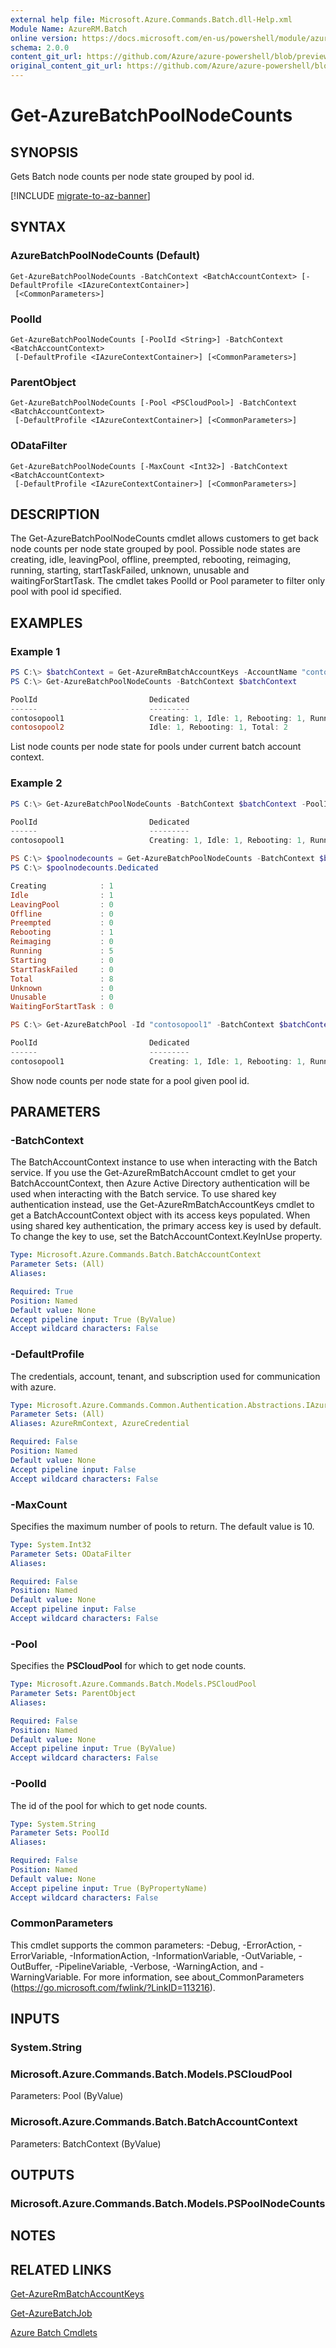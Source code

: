 ```yaml
---
external help file: Microsoft.Azure.Commands.Batch.dll-Help.xml
Module Name: AzureRM.Batch
online version: https://docs.microsoft.com/en-us/powershell/module/azurerm.batch/get-azurebatchpoolnodecounts
schema: 2.0.0
content_git_url: https://github.com/Azure/azure-powershell/blob/preview/src/ResourceManager/AzureBatch/Commands.Batch/help/Get-AzureBatchPoolNodeCounts.md
original_content_git_url: https://github.com/Azure/azure-powershell/blob/preview/src/ResourceManager/AzureBatch/Commands.Batch/help/Get-AzureBatchPoolNodeCounts.md
---
```


# Get-AzureBatchPoolNodeCounts

## SYNOPSIS
Gets Batch node counts per node state grouped by pool id.

[!INCLUDE [migrate-to-az-banner](../../includes/migrate-to-az-banner.md)]

## SYNTAX

### AzureBatchPoolNodeCounts (Default)
```
Get-AzureBatchPoolNodeCounts -BatchContext <BatchAccountContext> [-DefaultProfile <IAzureContextContainer>]
 [<CommonParameters>]
```

### PoolId
```
Get-AzureBatchPoolNodeCounts [-PoolId <String>] -BatchContext <BatchAccountContext>
 [-DefaultProfile <IAzureContextContainer>] [<CommonParameters>]
```

### ParentObject
```
Get-AzureBatchPoolNodeCounts [-Pool <PSCloudPool>] -BatchContext <BatchAccountContext>
 [-DefaultProfile <IAzureContextContainer>] [<CommonParameters>]
```

### ODataFilter
```
Get-AzureBatchPoolNodeCounts [-MaxCount <Int32>] -BatchContext <BatchAccountContext>
 [-DefaultProfile <IAzureContextContainer>] [<CommonParameters>]
```

## DESCRIPTION
The Get-AzureBatchPoolNodeCounts cmdlet allows customers to get back node counts per node state grouped by pool. Possible node states are creating, idle, leavingPool, offline, preempted, rebooting, reimaging, running, starting, startTaskFailed, unknown, unusable and waitingForStartTask. The cmdlet takes PoolId or Pool parameter to filter only pool with pool id specified. 

## EXAMPLES

### Example 1

```powershell
PS C:\> $batchContext = Get-AzureRmBatchAccountKeys -AccountName "contosobatch"
PS C:\> Get-AzureBatchPoolNodeCounts -BatchContext $batchContext

PoolId                         Dedicated                                                    LowPriority
------                         ---------                                                    -----------
contosopool1                   Creating: 1, Idle: 1, Rebooting: 1, Running: 5, Total: 8     Total: 0
contosopool2                   Idle: 1, Rebooting: 1, Total: 2                              Total: 0
```

List node counts per node state for pools under current batch account context.

### Example 2

```powershell
PS C:\> Get-AzureBatchPoolNodeCounts -BatchContext $batchContext -PoolId "contosopool1"

PoolId                         Dedicated                                                    LowPriority
------                         ---------                                                    -----------
contosopool1                   Creating: 1, Idle: 1, Rebooting: 1, Running: 5, Total: 8     Total: 0

PS C:\> $poolnodecounts = Get-AzureBatchPoolNodeCounts -BatchContext $batchContext -PoolId "contosopool1"
PS C:\> $poolnodecounts.Dedicated

Creating            : 1
Idle                : 1
LeavingPool         : 0
Offline             : 0
Preempted           : 0
Rebooting           : 1
Reimaging           : 0
Running             : 5
Starting            : 0
StartTaskFailed     : 0
Total               : 8
Unknown             : 0
Unusable            : 0
WaitingForStartTask : 0

PS C:\> Get-AzureBatchPool -Id "contosopool1" -BatchContext $batchContext | Get-AzureBatchPoolNodeCounts -BatchContext $batchContext

PoolId                         Dedicated                                                    LowPriority
------                         ---------                                                    -----------
contosopool1                   Creating: 1, Idle: 1, Rebooting: 1, Running: 5, Total: 8     Total: 0
```

Show node counts per node state for a pool given pool id.

## PARAMETERS

### -BatchContext
The BatchAccountContext instance to use when interacting with the Batch service.
If you use the Get-AzureRmBatchAccount cmdlet to get your BatchAccountContext, then Azure Active Directory authentication will be used when interacting with the Batch service.
To use shared key authentication instead, use the Get-AzureRmBatchAccountKeys cmdlet to get a BatchAccountContext object with its access keys populated.
When using shared key authentication, the primary access key is used by default.
To change the key to use, set the BatchAccountContext.KeyInUse property.

```yaml
Type: Microsoft.Azure.Commands.Batch.BatchAccountContext
Parameter Sets: (All)
Aliases:

Required: True
Position: Named
Default value: None
Accept pipeline input: True (ByValue)
Accept wildcard characters: False
```

### -DefaultProfile
The credentials, account, tenant, and subscription used for communication with azure.

```yaml
Type: Microsoft.Azure.Commands.Common.Authentication.Abstractions.IAzureContextContainer
Parameter Sets: (All)
Aliases: AzureRmContext, AzureCredential

Required: False
Position: Named
Default value: None
Accept pipeline input: False
Accept wildcard characters: False
```

### -MaxCount
Specifies the maximum number of pools to return.
The default value is 10.

```yaml
Type: System.Int32
Parameter Sets: ODataFilter
Aliases:

Required: False
Position: Named
Default value: None
Accept pipeline input: False
Accept wildcard characters: False
```

### -Pool
Specifies the **PSCloudPool** for which to get node counts.

```yaml
Type: Microsoft.Azure.Commands.Batch.Models.PSCloudPool
Parameter Sets: ParentObject
Aliases:

Required: False
Position: Named
Default value: None
Accept pipeline input: True (ByValue)
Accept wildcard characters: False
```

### -PoolId
The id of the pool for which to get node counts.

```yaml
Type: System.String
Parameter Sets: PoolId
Aliases:

Required: False
Position: Named
Default value: None
Accept pipeline input: True (ByPropertyName)
Accept wildcard characters: False
```

### CommonParameters
This cmdlet supports the common parameters: -Debug, -ErrorAction, -ErrorVariable, -InformationAction, -InformationVariable, -OutVariable, -OutBuffer, -PipelineVariable, -Verbose, -WarningAction, and -WarningVariable. For more information, see about_CommonParameters (https://go.microsoft.com/fwlink/?LinkID=113216).

## INPUTS

### System.String

### Microsoft.Azure.Commands.Batch.Models.PSCloudPool
Parameters: Pool (ByValue)

### Microsoft.Azure.Commands.Batch.BatchAccountContext
Parameters: BatchContext (ByValue)

## OUTPUTS

### Microsoft.Azure.Commands.Batch.Models.PSPoolNodeCounts

## NOTES

## RELATED LINKS

[Get-AzureRmBatchAccountKeys]()

[Get-AzureBatchJob]()

[Azure Batch Cmdlets]()


